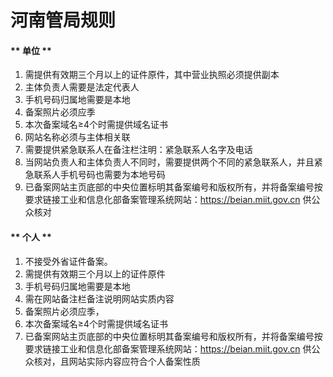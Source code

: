 

# 河南管局规则

<!-- tabs:start -->

#### ** 单位 **

1. 需提供有效期三个月以上的证件原件，其中营业执照必须提供副本                                                                                                                
2. 主体负责人需要是法定代表人                                                                                                                                               
3. 手机号码归属地需要是本地                                                                                                                                    
4. 备案照片必须应季                                                                                                                              
5. 本次备案域名≥4个时需提供域名证书                                                                                                                                   
6. 网站名称必须与主体相关联                                                      
7. 需要提供紧急联系人在备注栏注明：紧急联系人名字及电话
8. 当网站负责人和主体负责人不同时，需要提供两个不同的紧急联系人，并且紧急联系人手机号码也需要为本地号码
9. 已备案网站主页底部的中央位置标明其备案编号和版权所有，并将备案编号按要求链接工业和信息化部备案管理系统网站：https://beian.miit.gov.cn 供公众核对

#### ** 个人 **

1. 不接受外省证件备案。                                                                                                                 
2. 需提供有效期三个月以上的证件原件                                                                                                                        
3. 手机号码归属地需要是本地                                                                                                           
4. 需在网站备注栏备注说明网站实质内容                                                                                      
5. 备案照片必须应季，                                                                                           
6. 本次备案域名≥4个时需提供域名证书                                                                                                      
7. 已备案网站主页底部的中央位置标明其备案编号和版权所有，并将备案编号按要求链接工业和信息化部备案管理系统网站：https://beian.miit.gov.cn 供公众核对，且网站实际内容应符合个人备案性质 

<!-- tabs:end -->
